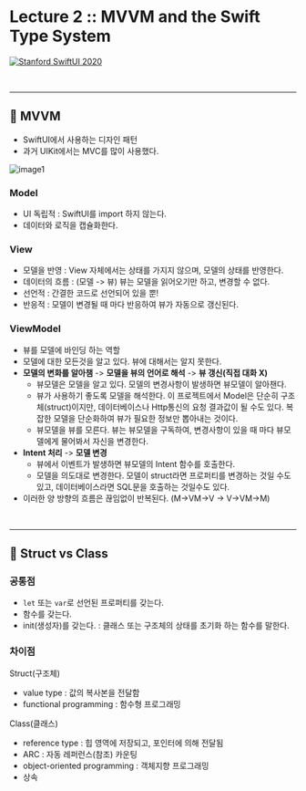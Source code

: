 
# Lecture 2 :: MVVM and the Swift Type System

[![Stanford SwiftUI 2020](http://img.youtube.com/vi/4GjXq2Sr55Q/0.jpg)](https://www.youtube.com/watch?v=4GjXq2Sr55Q)

<br/>

---
## 🍎 MVVM
* SwiftUI에서 사용하는 디자인 패턴
* 과거 UIKit에서는 MVC를 많이 사용했다.

![image1](./img2/image1.png)

### Model
* UI 독립적 : SwiftUI를 import 하지 않는다.
* 데이터와 로직을 캡슐화한다.

### View
* 모델을 반영 : View 자체에서는 상태를 가지지 않으며, 모델의 상태를 반영한다.
* 데이터의 흐름 : (모델 -> 뷰) 뷰는 모델을 읽어오기만 하고, 변경할 수 없다.
* 선언적 : 간결한 코드로 선언되어 있을 뿐!
* 반응적 : 모델이 변경될 때 마다 반응하여 뷰가 자동으로 갱신된다.

### ViewModel
* 뷰를 모델에 바인딩 하는 역할
* 모델에 대한 모든것을 알고 있다. 뷰에 대해서는 알지 못한다.
* **모델의 변화를 알아챔** -> **모델을 뷰의 언어로 해석** -> **뷰 갱신(직접 대화 X)**
    - 뷰모델은 모델을 알고 있다. 모델의 변경사항이 발생하면 뷰모델이 알아챈다.
    - 뷰가 사용하기 좋도록 모델을 해석한다. 이 프로젝트에서 Model은 단순히 구조체(struct)이지만, 데이터베이스나 Http통신의 요청 결과값이 될 수도 있다. 복잡한 모델을 단순화하여 뷰가 필요한 정보만 뽑아내는 것이다.
    - 뷰모델을 뷰를 모른다. 뷰는 뷰모델을 구독하여, 변경사항이 있을 때 마다 뷰모델에게 물어봐서 자신을 변경한다.
* **Intent 처리** -> **모델 변경**
    - 뷰에서 이벤트가 발생하면 뷰모델의 Intent 함수를 호출한다.
    - 모델을 의도대로 변경한다. 모델이 struct라면 프로퍼티를 변경하는 것일 수도 있고, 데이터베이스라면 SQL문을 호출하는 것일수도 있다. 
* 이러한 양 방향의 흐름은 끊임없이 반복된다. (M->VM->V -> V->VM->M)

<br/>

--- 
## 🍎 Struct vs Class

### 공통점
- `let` 또는 `var`로 선언된 프로퍼티를 갖는다.
- 함수를 갖는다.
- init(생성자)를 갖는다. : 클래스 또는 구조체의 상태를 초기화 하는 함수를 말한다.

### 차이점
Struct(구조체)
- value type : 값의 복사본을 전달함
- functional programming : 함수형 프로그래밍

Class(클래스)
- reference type : 힙 영역에 저장되고, 포인터에 의해 전달됨
- ARC : 자동 레퍼런스(참조) 카운팅
- object-oriented programming : 객체지향 프로그래밍
- 상속

